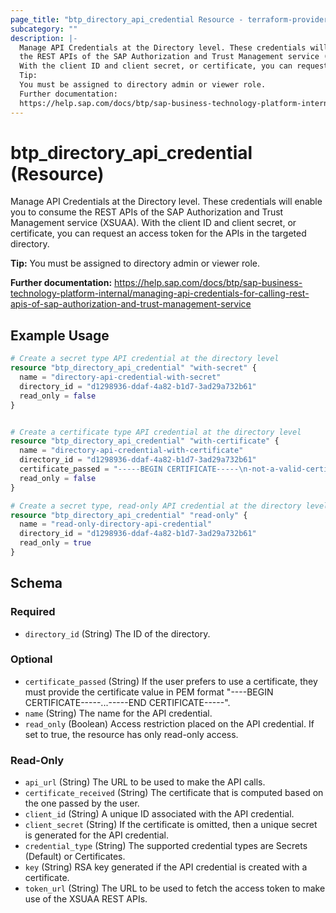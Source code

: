 ```yaml
---
page_title: "btp_directory_api_credential Resource - terraform-provider-btp"
subcategory: ""
description: |-
  Manage API Credentials at the Directory level. These credentials will enable you to consume
  the REST APIs of the SAP Authorization and Trust Management service (XSUAA).
  With the client ID and client secret, or certificate, you can request an access token for the APIs in the targeted directory.
  Tip:
  You must be assigned to directory admin or viewer role.
  Further documentation:
  https://help.sap.com/docs/btp/sap-business-technology-platform-internal/managing-api-credentials-for-calling-rest-apis-of-sap-authorization-and-trust-management-service
---
```


# btp_directory_api_credential (Resource)

Manage API Credentials at the Directory level. These credentials will enable you to consume
		the REST APIs of the SAP Authorization and Trust Management service (XSUAA).
		With the client ID and client secret, or certificate, you can request an access token for the APIs in the targeted directory.

__Tip:__
You must be assigned to directory admin or viewer role.

__Further documentation:__
<https://help.sap.com/docs/btp/sap-business-technology-platform-internal/managing-api-credentials-for-calling-rest-apis-of-sap-authorization-and-trust-management-service>

## Example Usage

```terraform
# Create a secret type API credential at the directory level
resource "btp_directory_api_credential" "with-secret" {
  name = "directory-api-credential-with-secret"
  directory_id = "d1298936-ddaf-4a82-b1d7-3ad29a732b61"
  read_only = false
}


# Create a certificate type API credential at the directory level
resource "btp_directory_api_credential" "with-certificate" {
  name = "directory-api-credential-with-certificate"
  directory_id = "d1298936-ddaf-4a82-b1d7-3ad29a732b61"
  certificate_passed = "-----BEGIN CERTIFICATE-----\n-not-a-valid-certificate-\n-----END CERTIFICATE----\n"
  read_only = false
}

# Create a secret type, read-only API credential at the directory level
resource "btp_directory_api_credential" "read-only" {
  name = "read-only-directory-api-credential"
  directory_id = "d1298936-ddaf-4a82-b1d7-3ad29a732b61"
  read_only = true
}
```

<!-- schema generated by tfplugindocs -->
## Schema

### Required

- `directory_id` (String) The ID of the directory.

### Optional

- `certificate_passed` (String) If the user prefers to use a certificate, they must provide the certificate value in PEM format "----BEGIN CERTIFICATE-----...-----END CERTIFICATE-----".
- `name` (String) The name for the API credential.
- `read_only` (Boolean) Access restriction placed on the API credential. If set to true, the resource has only read-only access.

### Read-Only

- `api_url` (String) The URL to be used to make the API calls.
- `certificate_received` (String) The certificate that is computed based on the one passed by the user.
- `client_id` (String) A unique ID associated with the API credential.
- `client_secret` (String) If the certificate is omitted, then a unique secret is generated for the API credential.
- `credential_type` (String) The supported credential types are Secrets (Default) or Certificates.
- `key` (String) RSA key generated if the API credential is created with a certificate.
- `token_url` (String) The URL to be used to fetch the access token to make use of the XSUAA REST APIs.


